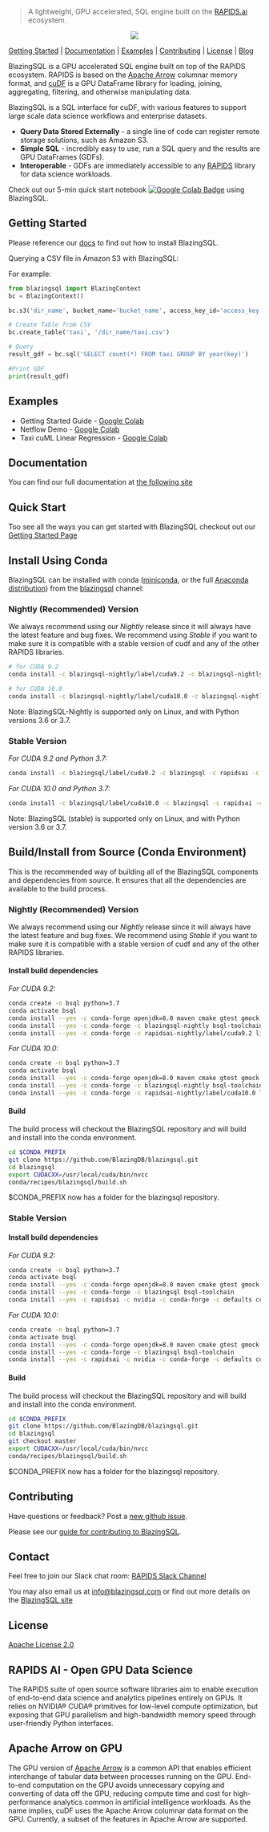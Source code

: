 > A lightweight, GPU accelerated, SQL engine built on the [RAPIDS.ai](https://rapids.ai) ecosystem.

<a href='https://colab.research.google.com/drive/1r7S15Ie33yRw8cmET7_bjCpvjJiDOdub'> <p align="center"><img src="https://github.com/BlazingDB/blazingsql/blob/roaramburu-readme-update/img/bsql_rapids.PNG"/></p></a>

[Getting Started](https://github.com/BlazingDB/blazingsql#getting-started) | [Documentation](https://docs.blazingdb.com) | [Examples](https://github.com/BlazingDB/blazingsql#examples) | [Contributing](https://github.com/BlazingDB/blazingsql#contributing) | [License](https://github.com/BlazingDB/blazingsql/blob/develop/LICENSE) | [Blog](https://blog.blazingdb.com)

BlazingSQL is a GPU accelerated SQL engine built on top of the RAPIDS ecosystem. RAPIDS is based on the [Apache Arrow](http://arrow.apache.org) columnar memory format, and [cuDF](https://github.com/rapidsai/cudf) is a GPU DataFrame library for loading, joining, aggregating, filtering, and otherwise manipulating data.

BlazingSQL is a SQL interface for cuDF, with various features to support large scale data science workflows and enterprise datasets.
* **Query Data Stored Externally** - a single line of code can register remote storage solutions, such as Amazon S3.
* **Simple SQL** - incredibly easy to use, run a SQL query and the results are GPU DataFrames (GDFs).
* **Interoperable** - GDFs are immediately accessible to any [RAPIDS](htts://github.com/rapidsai) library for data science workloads.

Check out our 5-min quick start notebook [![Google Colab Badge](https://colab.research.google.com/assets/colab-badge.svg)](https://colab.research.google.com/drive/1r7S15Ie33yRw8cmET7_bjCpvjJiDOdub) using BlazingSQL.

## Getting Started

Please reference our [docs](https://docs.blazingdb.com/docs/blazingsql) to find out how to install BlazingSQL.

Querying a CSV file in Amazon S3 with BlazingSQL:

For example:
```python
from blazingsql import BlazingContext
bc = BlazingContext()

bc.s3('dir_name', bucket_name='bucket_name', access_key_id='access_key', secret_key='secret_key')

# Create Table from CSV
bc.create_table('taxi', '/dir_name/taxi.csv')

# Query
result_gdf = bc.sql('SELECT count(*) FROM taxi GROUP BY year(key)')

#Print GDF
print(result_gdf)
```
## Examples

* Getting Started Guide - [Google Colab](https://colab.research.google.com/drive/1r7S15Ie33yRw8cmET7_bjCpvjJiDOdub#scrollTo=14GwxmLsTV_p)
* Netflow Demo - [Google Colab](https://colab.research.google.com/drive/1RYOYthqxUl922LYMAuNneKgmWB8YGTKB)
* Taxi cuML Linear Regression - [Google Colab](https://colab.research.google.com/drive/10il0C55uRhsgu2vqRVLqdB7Zp0gDt8Me)

## Documentation
You can find our full documentation at [the following site](https://docs.blazingdb.com/docs/)


## Quick Start

Too see all the ways you can get started with BlazingSQL checkout out our [Getting Started Page](https://blazingsql.com/#/getstarted)

## Install Using Conda
BlazingSQL can be installed with conda ([miniconda](https://conda.io/miniconda.html), or the full [Anaconda distribution](https://www.anaconda.com/download)) from the [blazingsql](https://anaconda.org/blazingsql/) channel:

### Nightly (Recommended) Version
We always recommend using our *Nightly* release since it will always have the latest feature and bug fixes. We recommend using *Stable* if you want to make sure it is compatible with a stable version of cudf and any of the other RAPIDS libraries. 

```bash
# for CUDA 9.2
conda install -c blazingsql-nightly/label/cuda9.2 -c blazingsql-nightly -c rapidsai-nightly -c conda-forge -c defaults blazingsql python=3.7

# for CUDA 10.0  
conda install -c blazingsql-nightly/label/cuda10.0 -c blazingsql-nightly -c rapidsai-nightly -c conda-forge -c defaults blazingsql python=3.7
```
Note: BlazingSQL-Nightly is supported only on Linux, and with Python versions 3.6 or 3.7.

### Stable Version ###
*For CUDA 9.2 and Python 3.7:*
```bash
conda install -c blazingsql/label/cuda9.2 -c blazingsql -c rapidsai -c nvidia -c conda-forge -c defaults blazingsql python=3.7 cudatoolkit=9.2
```

*For CUDA 10.0 and Python 3.7:*
```bash
conda install -c blazingsql/label/cuda10.0 -c blazingsql -c rapidsai -c nvidia -c conda-forge -c defaults blazingsql python=3.7 cudatoolkit=10.0
```
Note: BlazingSQL (stable) is supported only on Linux, and with Python version 3.6 or 3.7.

## Build/Install from Source (Conda Environment)
This is the recommended way of building all of the BlazingSQL components and dependencies from source. It ensures that all the dependencies are available to the build process.

### Nightly (Recommended) Version
We always recommend using our *Nightly* release since it will always have the latest feature and bug fixes. We recommend using *Stable* if you want to make sure it is compatible with a stable version of cudf and any of the other RAPIDS libraries. 

#### Install build dependencies
*For CUDA 9.2:*
```bash
conda create -n bsql python=3.7
conda activate bsql
conda install --yes -c conda-forge openjdk=8.0 maven cmake gtest gmock rapidjson cppzmq cython=0.29 jpype1 netifaces pyhive
conda install --yes -c conda-forge -c blazingsql-nightly bsql-toolchain
conda install --yes -c conda-forge -c rapidsai-nightly/label/cuda9.2 libcudf=0.11 cudf=0.11 dask-cudf=0.11 dask-cuda=0.11
```

*For CUDA 10.0:*
```bash
conda create -n bsql python=3.7
conda activate bsql
conda install --yes -c conda-forge openjdk=8.0 maven cmake gtest gmock rapidjson cppzmq cython=0.29 jpype1 netifaces pyhive
conda install --yes -c conda-forge -c blazingsql-nightly bsql-toolchain
conda install --yes -c conda-forge -c rapidsai-nightly/label/cuda10.0 libcudf=0.11 cudf=0.11 dask-cudf=0.11 dask-cuda=0.11
```

#### Build
The build process will checkout the BlazingSQL repository and will build and install into the conda environment.

```bash
cd $CONDA_PREFIX
git clone https://github.com/BlazingDB/blazingsql.git
cd blazingsql
export CUDACXX=/usr/local/cuda/bin/nvcc
conda/recipes/blazingsql/build.sh
```

$CONDA_PREFIX now has a folder for the blazingsql repository.

### Stable Version

#### Install build dependencies
*For CUDA 9.2:*
```bash
conda create -n bsql python=3.7
conda activate bsql
conda install --yes -c conda-forge openjdk=8.0 maven cmake gtest gmock rapidjson cppzmq cython=0.29 jpype1 netifaces pyhive
conda install --yes -c conda-forge -c blazingsql bsql-toolchain
conda install --yes -c rapidsai -c nvidia -c conda-forge -c defaults cudf=0.11 dask-cudf=0.11 dask-cuda=0.11 cudatoolkit=9.2
```

*For CUDA 10.0:*
```bash
conda create -n bsql python=3.7
conda activate bsql
conda install --yes -c conda-forge openjdk=8.0 maven cmake gtest gmock rapidjson cppzmq cython=0.29 jpype1 netifaces pyhive
conda install --yes -c conda-forge -c blazingsql bsql-toolchain
conda install --yes -c rapidsai -c nvidia -c conda-forge -c defaults cudf=0.11 dask-cudf=0.11 dask-cuda=0.11 cudatoolkit=10.0
```

#### Build
The build process will checkout the BlazingSQL repository and will build and install into the conda environment.

```bash
cd $CONDA_PREFIX
git clone https://github.com/BlazingDB/blazingsql.git
cd blazingsql
git checkout master
export CUDACXX=/usr/local/cuda/bin/nvcc
conda/recipes/blazingsql/build.sh
```

$CONDA_PREFIX now has a folder for the blazingsql repository.

## Contributing
Have questions or feedback? Post a [new github issue](https://github.com/blazingdb/blazingsql/issues/new/choose).

Please see our [guide for contributing to BlazingSQL](CONTRIBUTING.md).

## Contact
Feel free to join our Slack chat room: [RAPIDS Slack Channel](https://join.slack.com/t/rapids-goai/shared_invite/enQtMjE0Njg5NDQ1MDQxLTJiN2FkNTFkYmQ2YjY1OGI4NTc5Y2NlODQ3ZDdiODEwYmRiNTFhMzNlNTU5ZWJhZjA3NTg4NDZkMThkNTkxMGQ)

You may also email us at [info@blazingsql.com](info@blazingsql.com) or find out more details on the [BlazingSQL site](https://blazingsql.com)

## License
[Apache License 2.0](https://github.com/BlazingDB/blazingsql/blob/develop/LICENSE)

## RAPIDS AI - Open GPU Data Science

The RAPIDS suite of open source software libraries aim to enable execution of end-to-end data science and analytics pipelines entirely on GPUs. It relies on NVIDIA® CUDA® primitives for low-level compute optimization, but exposing that GPU parallelism and high-bandwidth memory speed through user-friendly Python interfaces.

## Apache Arrow on GPU

The GPU version of [Apache Arrow](https://arrow.apache.org/) is a common API that enables efficient interchange of tabular data between processes running on the GPU. End-to-end computation on the GPU avoids unnecessary copying and converting of data off the GPU, reducing compute time and cost for high-performance analytics common in artificial intelligence workloads. As the name implies, cuDF uses the Apache Arrow columnar data format on the GPU. Currently, a subset of the features in Apache Arrow are supported.

